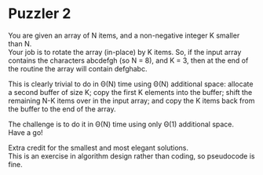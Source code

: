 # Puzzler 2

You are given an array of N items, and a non-negative integer K smaller than N.  
Your job is to rotate the array (in-place) by K items.  So, if the input array 
contains the characters abcdefgh (so N = 8), and K = 3, then at the end of the 
routine the array will contain defghabc.  

This is clearly trivial to do in Θ(N) time using Θ(N) additional space: 
allocate a second buffer of size K; 
copy the first K elements into the buffer; 
shift the remaining N-K items over in the input array; 
and copy the K items back from the buffer to the end of the array.  

The challenge is to do it in Θ(N) time using only Θ(1) additional space.  
Have a go!  

Extra credit for the smallest and most elegant solutions.  
This is an exercise in algorithm design rather than coding, so pseudocode is fine.

